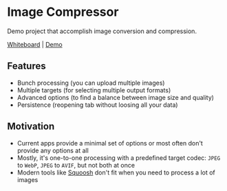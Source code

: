# Image Compressor

Demo project that accomplish image conversion and compression.

[Whiteboard](https://app.excalidraw.com/l/3r74dmVCrO4/6242e0fzcRO) |
[Demo](https://image-compressor.ga/)

## Features

- Bunch processing (you can upload multiple images)
- Multiple targets (for selecting multiple output formats)
- Advanced options (to find a balance between image size and quality)
- Persistence (reopening tab without loosing all your data)

## Motivation

- Current apps provide a minimal set of options or most often don't provide any options at all
- Mostly, it's one-to-one processing with a predefined target codec: `JPEG` to `WebP`, `JPEG` to `AVIF`, but not both at once
- Modern tools like [Squoosh](https://squoosh.app/) don't fit when you need to process a lot of images
